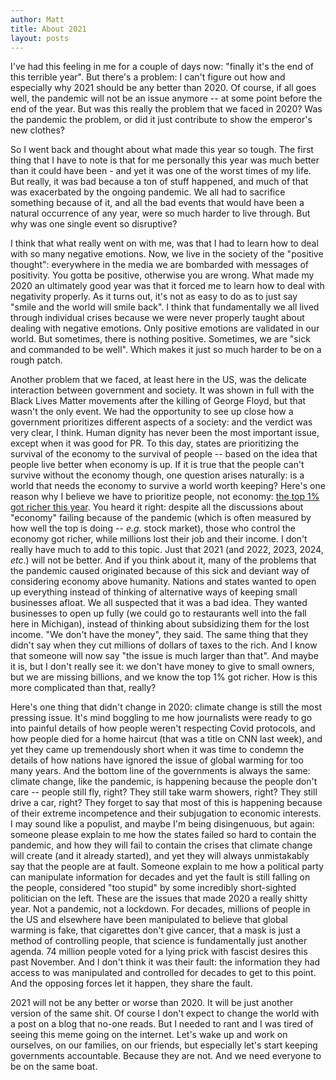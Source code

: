 ```yaml
---
author: Matt
title: About 2021
layout: posts
---
```


I've had this feeling in me for a couple of days now: "finally it's the end of this terrible year". But there's a problem: I can't figure out how and especially why 2021 should be any better than 2020. Of course, if all goes well, the pandemic will not be an issue anymore -- at some point before the end of the year. But was this really the problem that we faced in 2020? Was the pandemic the problem, or did it just contribute to show the emperor's new clothes? 

So I went back and thought about what made this year so tough. The first thing that I have to note is that for me personally this year was much better than it could have been - and yet it was one of the worst times of my life. But really, it was bad because a ton of stuff happened, and much of that was exacerbated by the ongoing pandemic. We all had to sacrifice something because of it, and all the bad events that would have been a natural occurrence of any year, were so much harder to live through. But why was one single event so disruptive? 

I think that what really went on with me, was that I had to learn how to deal with so many negative emotions. Now, we live in the society of the "positive thought": everywhere in the media we are bombarded with messages of positivity. You gotta be positive, otherwise you are wrong. What made my 2020 an ultimately good year was that it forced me to learn how to deal with negativity properly. As it turns out, it's not as easy to do as to just say "smile and the world will smile back". I think that fundamentally we all lived through individual crises because we were never properly taught about dealing with negative emotions. Only positive emotions are validated in our world. But sometimes, there is nothing positive. Sometimes, we are "sick and commanded to be well". Which makes it just so much harder to be on a rough patch.

Another problem that we faced, at least here in the US, was the delicate interaction between government and society. It was shown in full with the Black Lives Matter movements after the killing of George Floyd, but that wasn't the only event. We had the opportunity to see up close how a government prioritizes different aspects of a society: and the verdict was very clear, I think. Human dignity has never been the most important issue, except when it was good for PR. To this day, states are prioritizing the survival of the economy to the survival of people -- based on the idea that people live better when economy is up. If it is true that the people can't survive without the economy though, one question arises naturally: is a world that needs the economy to survive a world worth keeping? Here's one reason why I believe we have to prioritize people, not economy: [the top 1% got richer this year](https://www.usatoday.com/story/money/2020/12/01/american-billionaires-that-got-richer-during-covid/43205617/). You heard it right: despite all the discussions about "economy" failing because of the pandemic (which is often measured by how well the top is doing -- _e.g._ stock market), those who control the economy got richer, while millions lost their job and their income. I don't really have much to add to this topic. Just that 2021 (and 2022, 2023, 2024, _etc_.) will not be better. And if you think about it, many of the problems that the pandemic caused originated because of this sick and deviant way of considering economy above humanity. Nations and states wanted to open up everything instead of thinking of alternative ways of keeping small businesses afloat. We all suspected that it was a bad idea. They wanted businesses to open up fully (we could go to restaurants well into the fall here in Michigan), instead of thinking about subsidizing them for the lost income. "We don't have the money", they said. The same thing that they didn't say when they cut millions of dollars of taxes to the rich. And I know that someone will now say "the issue is much larger than that". And maybe it is, but I don't really see it: we don't have money to give to small owners, but we are missing billions, and we know the top 1% got richer. How is this more complicated than that, really?

Here's one thing that didn't change in 2020: climate change is still the most pressing issue. It's mind boggling to me how journalists were ready to go into painful details of how people weren't respecting Covid protocols, and how people died for a home haircut (that was a title on CNN last week), and yet they came up tremendously short when it was time to condemn the details of how nations have ignored the issue of global warming for too many years. And the bottom line of the governments is always the same: climate change, like the pandemic, is happening because the people don't care -- people still fly, right? They still take warm showers, right? They still drive a car, right? They forget to say that most of this is happening because of their extreme incompetence and their subjugation to economic interests. I may sound like a populist, and maybe I'm being disingenuous, but again: someone please explain to me how the states failed so hard to contain the pandemic, and how they will fail to contain the crises that climate change will create (and it already started), and yet they will always unmistakably say that the people are at fault. Someone explain to me how a political party can manipulate information for decades and yet the fault is still falling on the people, considered "too stupid" by some incredibly short-sighted politician on the left. These are the issues that made 2020 a really shitty year. Not a pandemic, not a lockdown. For decades, millions of people in the US and elsewhere have been manipulated to believe that global warming is fake, that cigarettes don't give cancer, that a mask is just a method of controlling people, that science is fundamentally just another agenda. 74 million people voted for a lying prick with fascist desires this past November. And I don't think it was their fault: the information they had access to was manipulated and controlled for decades to get to this point. And the opposing forces let it happen, they share the fault. 

2021 will not be any better or worse than 2020. It will be just another version of the same shit. Of course I don't expect to change the world with a post on a blog that no-one reads. But I needed to rant and I was tired of seeing this meme going on the internet. Let's wake up and work on ourselves, on our families, on our friends, but especially let's start keeping governments accountable. Because they are not. And we need everyone to be on the same boat. 
